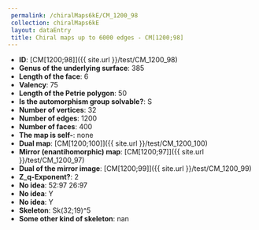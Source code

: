 ```yaml
--- 
 permalink: /chiralMaps6kE/CM_1200_98 
 collection: chiralMaps6kE
 layout: dataEntry
 title: Chiral maps up to 6000 edges - CM[1200;98]
---
```


- **ID**: [CM[1200;98]]({{ site.url }}/test/CM_1200_98)
- **Genus of the underlying surface**: 385
- **Length of the face**: 6
- **Valency**: 75
- **Length of the Petrie polygon**: 50
- **Is the automorphism group solvable?**: S
- **Number of vertices**: 32
- **Number of edges**: 1200
- **Number of faces**: 400
- **The map is self-**: none
- **Dual map**: [CM[1200;100]]({{ site.url }}/test/CM_1200_100)
- **Mirror (enantihomorphic) map**: [CM[1200;97]]({{ site.url }}/test/CM_1200_97)
- **Dual of the mirror image**: [CM[1200;99]]({{ site.url }}/test/CM_1200_99)
- **Z_q-Exponent?**: 2
- **No idea**:  52:97 26:97
- **No idea**: Y
- **No idea**: Y
- **Skeleton**: Sk(32;19)^5
- **Some other kind of skeleton**: nan
